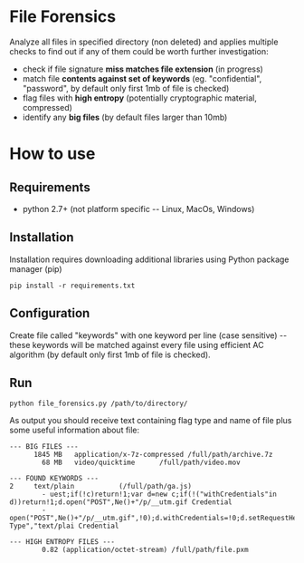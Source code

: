 # File Forensics

Analyze all files in specified directory (non deleted) and applies multiple
checks to find out if any of them could be worth further investigation:

  - check if file signature **miss matches file extension** (in progress)
  - match file **contents against set of keywords** (eg. "confidential", "password", by default only first 1mb of file is checked)
  - flag files with **high entropy** (potentially cryptographic material, compressed)
  - identify any **big files** (by default files larger than 10mb)

# How to use

## Requirements

  - python 2.7+ (not platform specific -- Linux, MacOs, Windows)

## Installation

Installation requires downloading additional libraries using Python package manager (pip)

```
pip install -r requirements.txt
```

## Configuration

Create file called "keywords" with one keyword per line (case sensitive) -- these keywords will be matched against every file using efficient AC algorithm (by default only first 1mb of file is checked).

## Run

```
python file_forensics.py /path/to/directory/
```

As output you should receive text containing flag type and name of file plus some useful information about file:

```
--- BIG FILES ---
      1845 MB   application/x-7z-compressed /full/path/archive.7z
        68 MB   video/quicktime      /full/path/video.mov

--- FOUND KEYWORDS ---
2     text/plain           (/full/path/ga.js)
        - uest;if(!c)return!1;var d=new c;if(!("withCredentials"in d))return!1;d.open("POST",Ne()+"/p/__utm.gif Credential
        - open("POST",Ne()+"/p/__utm.gif",!0);d.withCredentials=!0;d.setRequestHeader("Content-Type","text/plai Credential

--- HIGH ENTROPY FILES ---
        0.82 (application/octet-stream) /full/path/file.pxm
```
